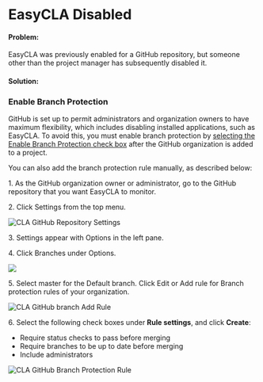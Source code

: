 # EasyCLA Disabled

#### Problem: <a href="#problem" id="problem"></a>

EasyCLA was previously enabled for a GitHub repository, but someone other than the project manager has subsequently disabled it.

#### Solution: <a href="#solution" id="solution"></a>

### Enable Branch Protection <a href="#enable-branch-protection" id="enable-branch-protection"></a>

GitHub is set up to permit administrators and organization owners to have maximum flexibility, which includes disabling installed applications, such as EasyCLA. To avoid this, you must enable branch protection by [selecting the Enable Branch Protection check box](https://app.gitbook.com/s/-M2DCN9UgoRgMEkgnLyP-3789850253/easycla/getting-started/easycla-troubleshooting/easycla-is-disabled) after the GitHub organization is added to a project.

You can also add the branch protection rule manually, as described below:

1\. As the GitHub organization owner or administrator, go to the GitHub repository that you want EasyCLA to monitor.

2\. Click Settings from the top menu.

![CLA GitHub Repository Settings](../../../../.gitbook/assets/cla-github-repository-settings.png)

3\. Settings appear with Options in the left pane.

4\. Click Branches under Options.

![](../../../../.gitbook/assets/cla-github-options.png)

5\. Select master for the Default branch. Click Edit or Add rule for Branch protection rules of your organization.

![CLA GitHub branch Add Rule](../../../../.gitbook/assets/cla-github-branch-add-rule.png)

6\. Select the following check boxes under **Rule settings**, and click **Create**:

* Require status checks to pass before merging
* Require branches to be up to date before merging
* Include administrators

![CLA GitHub Branch Protection Rule](https://files.gitbook.com/v0/b/gitbook-legacy-files/o/assets%2F-M2DCN9UgoRgMEkgnLyP%2F-M6c\_lpbFL3c2MHPwbCU%2F-M6cg5mNvgw-UP7bSFBI%2Fcla-github-branch-protection-rule.png?alt=media\&token=e317954c-42af-4bad-8be5-6db07e256e6e)
